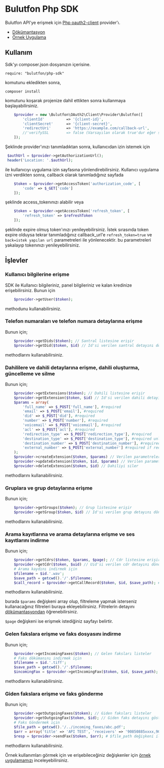 # Bulutfon Php SDK

Bulutfon API'ye erişmek için [Php oauth2-client](https://github.com/thephpleague/oauth2-client) provider'ı. 

* [Dökümantasyon](https://github.com/bulutfon/documents/tree/master/API)
* [Örnek Uygulama](https://github.com/bulutfon/php-sdk/tree/master/examples)

## Kullanım

Sdk'yı composer.json dosyanızın içerisine.

	require: "bulutfon/php-sdk"
	
komutunu ekledikten sonra,

	composer install

komutunu koşarak projenize dahil ettikten sonra kullanmaya başlayabilirsiniz.

```php
	$provider = new \Bulutfon\OAuth2\Client\Provider\Bulutfon([
    	'clientId'          => '{client-id}',
    	'clientSecret'      => '{client-secret}',
    	'redirectUri'       => 'https://example.com/callback-url',
    	//'verifySSL        => false (Varsayılan olarak true'dur eğer ssl doğrulaması istenmiyorsa eklenmelidir.
	]); 
```

Şeklinde provider'ınızı tanımladıktan sonra, kullanıcıdan izin istemek için

```php
 $authUrl = $provider->getAuthorizationUrl();
 header('Location: '.$authUrl);
```
ile kullanıcıyı uygulama izin sayfasına yönlendirebilirsiniz. Kullanıcı uygulama izni verdikten sonra, callback olarak tanımladığınız sayfada

```php
	$token = $provider->getAccessToken('authorization_code', [
        'code' => $_GET['code']
    ]);
```

şeklinde access_tokenınızı alabilir veya

```php
	$token = $provider->getAccessToken('refresh_token', [
        'refresh_token' => $refreshToken
    ]);
```

şeklinde expire olmuş token'ınızı yenileyebilirsiniz. İstek sırasında token expire olduysa tekrar tanımladığınız callback_url'e `refresh_token=true` ve `back=istek yapılan url` parametreleri ile yönlenecektir. bu parametreleri yakalayıp tokenınızı yenileyebilirsiniz.


## İşlevler

### Kullanıcı bilgilerine erişme

SDK ile Kullanıcı bilgileriniz, panel bilgileriniz ve kalan kredinize erişebilirsiniz.
Bunun için 

```php
	$provider->getUser($token);
```

methodunu kullanabilirsiniz.

### Telefon numaraları ve telefon numara detaylarına erişme

Bunun için;

```php
	$provider->getDids($token); // Santral listesine erişir
	$provider->getDid($token, $id) // Id'si verilen santral detayını döndürür
```

methodlarını kullanabilirsiniz.

### Dahililere ve dahili detaylarına erişme, dahili oluşturma, güncelleme ve silme

Bunun için;

```php
	$provider->getExtensions($token); // Dahili listesine erişir
	$provider->getExtension($token, $id) // Id'si verilen dahili detayını döndürür
	$params = array(
        'full_name' => $_POST['full_name'], #required
        'email' => $_POST['email'], #required
        'did' => $_POST['did'], #required
        'number' => $_POST['number'], #required
        'voicemail' => $_POST['voicemail'], #required
        'acl' => $_POST['acl'], #required
        'redirection_type' => $_POST['redirection_type'], #required
        'destination_type' => $_POST['destination_type'], #required unless redirection_type is not NONE or EXTERNAL
        'destination_number' => $_POST['destination_number'], #required unless redirection_type is not NONE or EXTERNAL
        'external_number' => $_POST['external_number'] #required if redirection_type is EXTERNAL
    );
	$provider->createExtension($token, $params) // Verilen parametrelere göre yeni dahili oluşturur.
	$provider->updateExtension($token, $id, $params) // Verilen parametrelere göre dahiliyi günceller
	$provider->deleteExtension($token, $id) // Dahiliyi siler
```

methodlarını kullanabilirsiniz.

### Gruplara ve grup detaylarına erişme

Bunun için;

```php
	$provider->getGroups($token); // Grup listesine erişir
	$provider->getGroup($token, $id) // Id'si verilen grup detayını döndürür
```

methodlarını kullanabilirsiniz.

### Arama kayıtlarına ve arama detaylarına erişme ve ses kayıtlarını indirme

Bunun için;

```php
	$provider->getCdrs($token, $params, $page); // Cdr listesine erişir
	$provider->getCdr($token, $uid) // Uid'si verilen cdr detayını döndürür
	# Arama kaydını indirmek için
	$filename = $id.'.wav';
    $save_path = getcwd().'/'.$filename;
    $call_record = $provider->getCallRecord($token, $id, $save_path); # $save_path değişkeni ile verilen pathe ses kaydını kaydeder. (Dosya yazma izinlerinin doğru ayarlandığına emin olunuz.)
```

methodlarını kullanabilirsiniz.

burada `$params` değişkeni array olup, filtreleme yapmak isterseniz kullanacağınız filtreleri buraya ekleyebilirsiniz. Filtrelerin detayını [dökümantasyondan](https://github.com/bulutfon/documents/blob/master/API/endpoints/cdr.md#filtreler) öğrenebilirsiniz.

`$page` değişkeni ise erişmek istediğiniz sayfayı belirtir.


### Gelen fakslara erişme ve faks dosyasını indirme

Bunun için;

```php
	$provider->getIncomingFaxes($token); // Gelen faksları listeler
	# Faks dökümanını indirmek için
    $filename = $id.'.tiff';
    $save_path = getcwd().'/'.$filename;
    $incomingFax = $provider->getIncomingFax($token, $id, $save_path); # $save_path değişkeni ile verilen pathe faks dökğmanını tiff dosyası olarak. (Dosya yazma izinlerinin doğru ayarlandığına emin olunuz.)
```

methodlarını kullanabilirsiniz.

### Giden fakslara erişme ve faks gönderme

Bunun için;

```php
	$provider->getOutgoingFaxes($token); // Giden faksları listeler
	$provider->getOutgoingFax($token, $id); // Giden faks detayını gösterir
	# Faks Göndermek için
    $file_path = getcwd().'/../incoming_faxes/abc.pdf';
    $arr = array('title' => 'API TEST', 'receivers' => '90850885xxxx,90850885yyyy', 'did' => "90850885xxxx", 'attachment' => $file_path);
    $resp = $provider->sendFax($token, $arr); # $file_path değişkeni ile dosya yolu verilen belgeyi, receivers parametresindeki alıcılara faks olarak gönderir. (Dosya okuma izinlerinin doğru ayarlandığına emin olunuz.)
```

methodlarını kullanabilirsiniz.

Örnek kullanımları görmek için ve erişebileceğiniz değişkenler için [örnek uygulamamızı](https://github.com/bulutfon/php-sdk/tree/master/examples) inceleyebilirsiniz.
    
